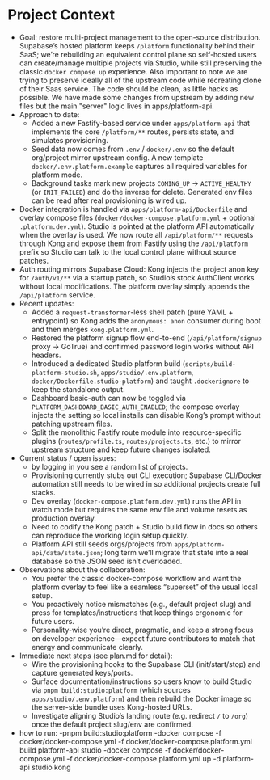 # Project Context

- Goal: restore multi-project management to the open-source distribution. Supabase’s hosted platform keeps `/platform` functionality behind their SaaS; we’re rebuilding an equivalent control plane so self-hosted users can create/manage multiple projects via Studio, while still preserving the classic `docker compose up` experience. Also important to note we are trying to preserve ideally all of the upstream code while recreating clone of their Saas service. The code should be clean, as little hacks as possible. We have made some changes from upstream by adding new files but the main "server" logic lives in apps/platform-api.
- Approach to date:
  - Added a new Fastify-based service under `apps/platform-api` that implements the core `/platform/**` routes, persists state, and simulates provisioning.
  - Seed data now comes from `.env` / `docker/.env` so the default org/project mirror upstream config. A new template `docker/.env.platform.example` captures all required variables for platform mode.
  - Background tasks mark new projects `COMING_UP` → `ACTIVE_HEALTHY` (or `INIT_FAILED`) and do the inverse for delete. Generated env files can be read after real provisioning is wired up.
- Docker integration is handled via `apps/platform-api/Dockerfile` and overlay compose files (`docker/docker-compose.platform.yml` + optional `.platform.dev.yml`). Studio is pointed at the platform API automatically when the overlay is used. We now route all `/api/platform/**` requests through Kong and expose them from Fastify using the `/api/platform` prefix so Studio can talk to the local control plane without source patches.
- Auth routing mirrors Supabase Cloud: Kong injects the project anon key for `/auth/v1/**` via a startup patch, so Studio’s stock AuthClient works without local modifications. The platform overlay simply appends the `/api/platform` service.
- Recent updates:
  - Added a `request-transformer`-less shell patch (pure YAML + entrypoint) so Kong adds the `anonymous: anon` consumer during boot and then merges `kong.platform.yml`.
  - Restored the platform signup flow end-to-end (`/api/platform/signup` proxy → GoTrue) and confirmed password login works without API headers.
  - Introduced a dedicated Studio platform build (`scripts/build-platform-studio.sh`, `apps/studio/.env.platform`, `docker/Dockerfile.studio-platform`) and taught `.dockerignore` to keep the standalone output.
  - Dashboard basic-auth can now be toggled via `PLATFORM_DASHBOARD_BASIC_AUTH_ENABLED`; the compose overlay injects the setting so local installs can disable Kong’s prompt without patching upstream files.
  - Split the monolithic Fastify route module into resource-specific plugins (`routes/profile.ts`, `routes/projects.ts`, etc.) to mirror upstream structure and keep future changes isolated.
- Current status / open issues:
  - by logging in you see a random list of projects. 
  - Provisioning currently stubs out CLI execution; Supabase CLI/Docker automation still needs to be wired in so additional projects create full stacks.
  - Dev overlay (`docker-compose.platform.dev.yml`) runs the API in watch mode but requires the same env file and volume resets as production overlay.
  - Need to codify the Kong patch + Studio build flow in docs so others can reproduce the working login setup quickly.
  - Platform API still seeds orgs/projects from `apps/platform-api/data/state.json`; long term we’ll migrate that state into a real database so the JSON seed isn’t overloaded.
- Observations about the collaboration:
  - You prefer the classic docker-compose workflow and want the platform overlay to feel like a seamless “superset” of the usual local setup.
  - You proactively notice mismatches (e.g., default project slug) and press for templates/instructions that keep things ergonomic for future users.
  - Personality-wise you’re direct, pragmatic, and keep a strong focus on developer experience—expect future contributors to match that energy and communicate clearly.
- Immediate next steps (see plan.md for detail):
  - Wire the provisioning hooks to the Supabase CLI (init/start/stop) and capture generated keys/ports.
  - Surface documentation/instructions so users know to build Studio via `pnpm build:studio:platform` (which sources `apps/studio/.env.platform`) and then rebuild the Docker image so the server-side bundle uses Kong-hosted URLs.
  - Investigate aligning Studio’s landing route (e.g. redirect `/` to `/org`) once the default project slug/env are confirmed.
- how to run: 
  -pnpm build:studio:platform
  -docker compose -f docker/docker-compose.yml -f docker/docker-compose.platform.yml build platform-api studio
  -docker compose -f docker/docker-compose.yml -f docker/docker-compose.platform.yml up -d platform-api studio kong
